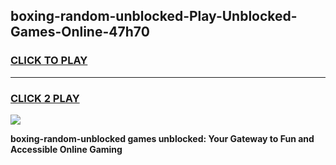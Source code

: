 
## boxing-random-unblocked-Play-Unblocked-Games-Online-47h70
<h3>
<a href="https://premium76.site?title=boxing-random-unblocked&ref=25A">CLICK TO PLAY</a></h3>
<hr>

<h3>
<a href="https://premium76.site?title=boxing-random-unblocked&ref=25A">CLICK 2 PLAY</a>
  
</h3>

<a href="https://premium76.site?title=boxing-random-unblocked&ref=25A"><img src="https://clearcache.store/games.png"></a>


**boxing-random-unblocked games unblocked: Your Gateway to Fun and Accessible Online Gaming**
